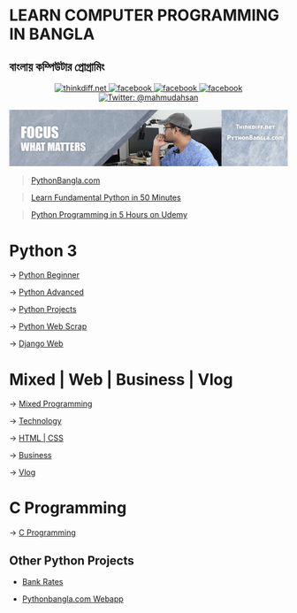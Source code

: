 # LEARN COMPUTER PROGRAMMING IN BANGLA
## বাংলায় কম্পিউটার প্রোগ্রামিং
<p align="center">
    <a href="http://thinkdiff.net/">
        <img src="https://img.shields.io/badge/thinkdiff.net-brightgreen.svg" alt="thinkdiff.net" />
    </a>
    <a href="http://pythonbangla.com">
        <img src="https://img.shields.io/badge/pythonbangla.com-red.svg" alt="facebook" />
    </a>
    <a href="https://facebook.com/thinkdiff.net">
        <img src="https://img.shields.io/badge/facebook-blue.svg" alt="facebook" />
    </a>
    <a href="https://linkedin.com/in/mahmudahsan/">
        <img src="https://img.shields.io/badge/linkedin-yellow.svg" alt="facebook" />
    </a>
    <a href="https://twitter.com/mahmudahsan">
        <img src="https://img.shields.io/badge/contact%40-mahmudahsan-green.svg" alt="Twitter: @mahmudahsan" />
    </a>
</p>

<p align="center">
    <img src="cover1.png" alt="Computer Programming" />
</p>


> [PythonBangla.com](http://pythonbangla.com)

> [Learn Fundamental Python in 50 Minutes](https://youtu.be/TNV72_aaHwM)

> [Python Programming in 5 Hours on Udemy](https://bit.ly/2PHnA2Z)

# Python 3
→ [Python Beginner](https://bit.ly/2NTi9xm)

→ [Python Advanced](https://bit.ly/2oOwi3N)

→ [Python Projects](https://bit.ly/2NwBbgD)

→ [Python Web Scrap](https://bit.ly/2OxKdpV)

→ [Django Web](https://bit.ly/2M8XBiq)

# Mixed | Web | Business | Vlog
→ [Mixed Programming](https://bit.ly/2QcCZJx)

→ [Technology](https://bit.ly/2oMS73V)

→ [HTML | CSS](https://bit.ly/2KGu1oQ)

→ [Business](https://bit.ly/2QgUAzm)

→ [Vlog](https://bit.ly/2Omvn9Y)

# C Programming
→ [C Programming](https://bit.ly/2CtlNMT)

## Other Python Projects
- [Bank Rates](https://github.com/mahmudahsan/bankrates)

- [Pythonbangla.com Webapp](https://github.com/mahmudahsan/pythonbangla.com)
